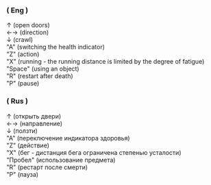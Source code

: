 ### ( Eng )
↑ (open doors)\
←→ (direction)\
↓ (crawl)\
"A" (switching the health indicator)\
"Z" (action)\
"X" (running - the running distance is limited by the degree of fatigue)\
"Space" (using an object)\
"R" (restart after death)\
"P" (pause)

### ( Rus )
↑ (открыть двери)\
←→ (направление)\
↓ (ползти)\
"А" (переключение индикатора здоровья)\
"Z" (действие)\
"X" (бег - дистанция бега ограничена степенью усталости)\
"Пробел" (использование предмета)\
"R" (рестарт после смерти)\
"P" (пауза)